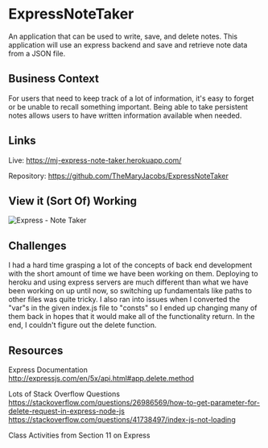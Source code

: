 # ExpressNoteTaker
An application that can be used to write, save, and delete notes. This application will use an express backend and save and retrieve note data from a JSON file.

## Business Context 
For users that need to keep track of a lot of information, it's easy to forget or be unable to recall something important. Being able to take persistent notes allows users to have written information available when needed.

## Links

Live: 
https://mj-express-note-taker.herokuapp.com/

Repository:
https://github.com/TheMaryJacobs/ExpressNoteTaker

## View it (Sort Of) Working
![Express - Note Taker](https://github.com/TheMaryJacobs/ExpressNoteTaker/blob/master/public/NoteTaker.gif)


## Challenges
I had a hard time grasping a lot of the concepts of back end development with the short amount of time we have been working on them. Deploying to heroku and using express servers are much different than what we have been working on up until now, so switching up fundamentals like paths to other files was quite tricky. I also ran into issues when I converted the "var"s in the given index.js file to "consts" so I ended up changing many of them back in hopes that it would make all of the functionality return. In the end, I couldn't figure out the delete function. 

## Resources 
Express Documentation 
http://expressjs.com/en/5x/api.html#app.delete.method

Lots of Stack Overflow Questions 
https://stackoverflow.com/questions/26986569/how-to-get-parameter-for-delete-request-in-express-node-js
https://stackoverflow.com/questions/41738497/index-js-not-loading

Class Activities from Section 11 on Express
